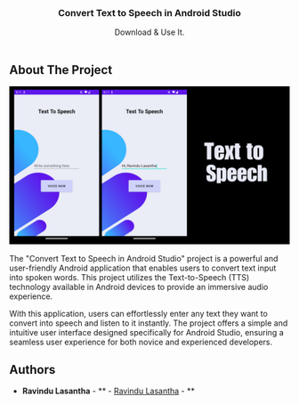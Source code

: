 <br/>
<p align="center">
  <h3 align="center">Convert Text to Speech in Android Studio</h3>

  <p align="center">
    Download & Use It.
    <br/>
    <br/>
  </p>
</p>

## About The Project

![Screen Shot](https://github.com/ravindulasantha/TextToSpeech-ForAndroid/blob/main/Text%20to%20Speech.png)

The "Convert Text to Speech in Android Studio" project is a powerful and user-friendly Android application that enables users to convert text input into spoken words. This project utilizes the Text-to-Speech (TTS) technology available in Android devices to provide an immersive audio experience.

With this application, users can effortlessly enter any text they want to convert into speech and listen to it instantly. The project offers a simple and intuitive user interface designed specifically for Android Studio, ensuring a seamless user experience for both novice and experienced developers.


## Authors

* **Ravindu Lasantha** - ** - [Ravindu Lasantha](https://github.com/ravindulasantha) - **

